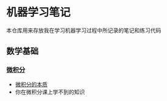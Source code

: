 # 机器学习笔记

本仓库用来存放我在学习机器学习过程中所记录的笔记和练习代码



## 数学基础

### [微积分]("./微积分")

- [微积分的本质](./微积分/微积分的本质/微积分的本质.md)	
- 你在微积分课上学不到的知识